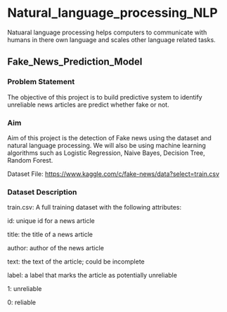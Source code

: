 # Natural_language_processing_NLP
Natuaral language processing helps computers to communicate with humans in there own language and scales other language related tasks.
## Fake_News_Prediction_Model
### Problem Statement
The objective of this project is to build  predictive system to identify unreliable news articles are predict whether  fake or not.
### Aim
Aim of this project is the detection of Fake news using the dataset and natural language processing. We will also be using machine learning algorithms such as Logistic Regression, Naive Bayes, Decision Tree, Random Forest.

Dataset File: https://www.kaggle.com/c/fake-news/data?select=train.csv
### Dataset Description
train.csv: A full training dataset with the following attributes:

id: unique id for a news article 

title: the title of a news article

author: author of the news article

text: the text of the article; could be incomplete

label: a label that marks the article as potentially unreliable

1: unreliable

0: reliable
